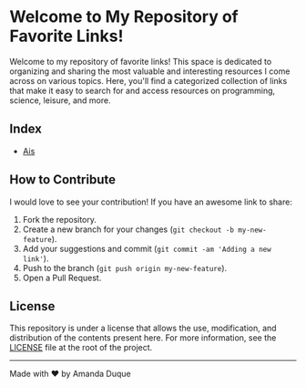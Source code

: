 # Welcome to My Repository of Favorite Links!

Welcome to my repository of favorite links! This space is dedicated to organizing and sharing the most valuable and interesting resources I come across on various topics. Here, you'll find a categorized collection of links that make it easy to search for and access resources on programming, science, leisure, and more.

## Index
- [Ais](ais/ais-menu.md)


## How to Contribute

I would love to see your contribution! If you have an awesome link to share:

1. Fork the repository.
2. Create a new branch for your changes (`git checkout -b my-new-feature`).
3. Add your suggestions and commit (`git commit -am 'Adding a new link'`).
4. Push to the branch (`git push origin my-new-feature`).
5. Open a Pull Request.

## License

This repository is under a license that allows the use, modification, and distribution of the contents present here. For more information, see the [LICENSE](./LICENSE) file at the root of the project.

---

Made with ❤️ by Amanda Duque
